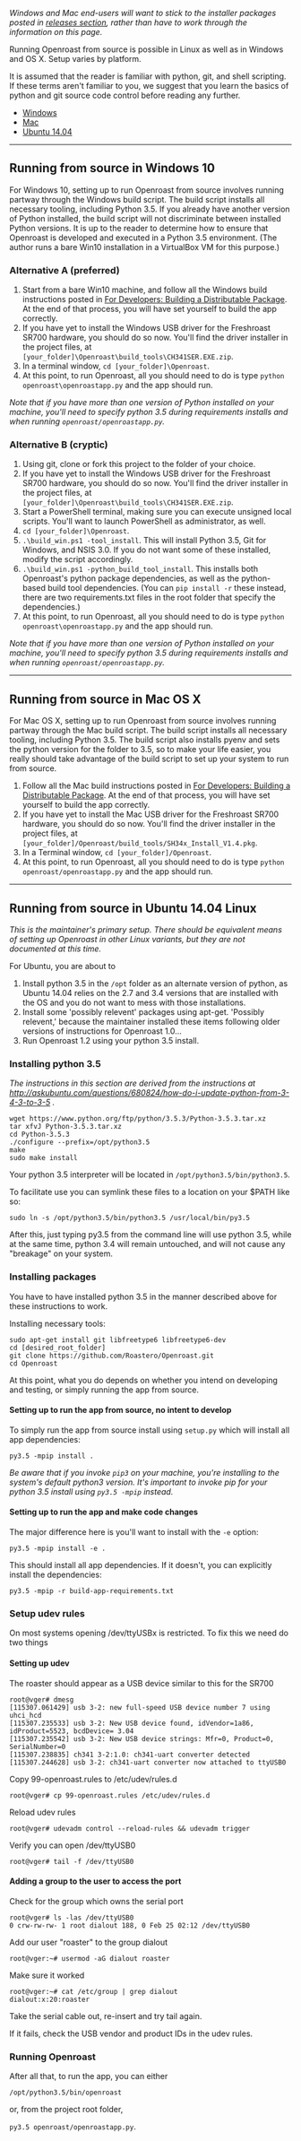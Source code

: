 *Windows and Mac end-users will want to stick to the installer packages posted in [releases section](https://github.com/Roastero/Openroast/releases), rather than have to work through the information on this page.*

Running Openroast from source is possible in Linux as well as in Windows and OS X. Setup varies by platform.

It is assumed that the reader is familiar with python, git, and shell scripting. If these terms aren't familiar to you, we suggest that you learn the basics of python and git source code control before reading any further.

- [Windows](#running-from-source-in-windows-10)
- [Mac](#running-from-source-in-mac-os-x)
- [Ubuntu 14.04](#running-from-source-in-ubuntu-1404-linux)


---

## Running from source in Windows 10

For Windows 10, setting up to run Openroast from source involves running partway through the Windows build script. The build script installs all necessary tooling, including Python 3.5.  If you already have another version of Python installed, the build script will not discriminate between installed Python versions. It is up to the reader to determine how to ensure that Openroast is developed and executed in a Python 3.5 environment.  (The author runs a bare Win10 installation in a VirtualBox VM for this purpose.)

### Alternative A (preferred)

1. Start from a bare Win10 machine, and follow all the Windows build instructions posted in [For Developers: Building a Distributable Package](https://github.com/Roastero/Openroast/wiki/For-Developers:--Building-a-Distributable-Package). At the end of that process, you will have set yourself to build the app correctly.
2. If you have yet to install the Windows USB driver for the Freshroast SR700 hardware, you should do so now.  You'll find the driver installer in the project files, at `[your_folder]\Openroast\build_tools\CH341SER.EXE.zip`.
3. In a terminal window, `cd [your_folder]\Openroast`.
4. At this point, to run Openroast, all you should need to do is type `python openroast\openroastapp.py` and the app should run.

*Note that if you have more than one version of Python installed on your machine, you'll need to specify python 3.5 during requirements installs and when running `openroast/openroastapp.py`.*

### Alternative B (cryptic)

1. Using git, clone or fork this project to the folder of your choice.
2. If you have yet to install the Windows USB driver for the Freshroast SR700 hardware, you should do so now.  You'll find the driver installer in the project files, at `[your_folder]\Openroast\build_tools\CH341SER.EXE.zip`.
3. Start a PowerShell terminal, making sure you can execute unsigned local scripts. You'll want to launch PowerShell as administrator, as well.
4. `cd [your_folder]\Openroast`.
5. `.\build_win.ps1 -tool_install`. This will install Python 3.5, Git for Windows, and NSIS 3.0. If you do not want some of these installed, modify the script accordingly.
6. `.\build_win.ps1 -python_build_tool_install`. This installs both Openroast's python package dependencies, as well as the python-based build tool dependencies. (You can `pip install -r` these instead, there are two requirements.txt files in the root folder that specify the dependencies.)
7. At this point, to run Openroast, all you should need to do is type `python openroast\openroastapp.py` and the app should run.

*Note that if you have more than one version of Python installed on your machine, you'll need to specify python 3.5 during requirements installs and when running `openroast/openroastapp.py`.*

---

## Running from source in Mac OS X

For Mac OS X, setting up to run Openroast from source involves running partway through the Mac build script. The build script installs all necessary tooling, including Python 3.5. The build script also installs pyenv and sets the python version for the folder to 3.5, so to make your life easier, you really should take advantage of the build script to set up your system to run from source.

1. Follow all the Mac build instructions posted in [For Developers: Building a Distributable Package](https://github.com/Roastero/Openroast/wiki/For-Developers:--Building-a-Distributable-Package). At the end of that process, you will have set yourself to build the app correctly.
2. If you have yet to install the Mac USB driver for the Freshroast SR700 hardware, you should do so now.  You'll find the driver installer in the project files, at `[your_folder]/Openroast/build_tools/SH34x_Install_V1.4.pkg`.
3. In a Terminal window, `cd [your_folder]/Openroast`.
4. At this point, to run Openroast, all you should need to do is type `python openroast/openroastapp.py` and the app should run.

---

## Running from source in Ubuntu 14.04 Linux

*This is the maintainer's primary setup. There should be equivalent means of setting up Openroast in other Linux variants, but they are not documented at this time.*

For Ubuntu, you are about to
1. Install python 3.5 in the `/opt` folder as an alternate version of python, as Ubuntu 14.04 relies on the 2.7 and 3.4 versions that are installed with the OS and you do not want to mess with those installations.
2. Install some 'possibly relevent' packages using apt-get.  'Possibly relevent,' because the maintainer installed these items following older versions of instructions for Openroast 1.0...
3. Run Openroast 1.2 using your python 3.5 install.

### Installing python 3.5

*The instructions in this section are derived from the instructions at http://askubuntu.com/questions/680824/how-do-i-update-python-from-3-4-3-to-3-5 .*

```
wget https://www.python.org/ftp/python/3.5.3/Python-3.5.3.tar.xz
tar xfvJ Python-3.5.3.tar.xz
cd Python-3.5.3
./configure --prefix=/opt/python3.5
make
sudo make install
```
Your python 3.5 interpreter will be located in `/opt/python3.5/bin/python3.5`.

To facilitate use you can symlink these files to a location on your $PATH like so:

```
sudo ln -s /opt/python3.5/bin/python3.5 /usr/local/bin/py3.5
```

After this, just typing py3.5 from the command line will use python 3.5, while at the same time, python 3.4 will remain untouched, and will not cause any "breakage" on your system.

### Installing packages

You have to have installed python 3.5 in the manner described above for these instructions to work.

Installing necessary tools:
```
sudo apt-get install git libfreetype6 libfreetype6-dev
cd [desired_root_folder]
git clone https://github.com/Roastero/Openroast.git
cd Openroast
```

At this point, what you do depends on whether you intend on developing and testing, or simply running the app from source.

#### Setting up to run the app from source, no intent to develop

To simply run the app from source install using `setup.py` which will install all app dependencies:
```
py3.5 -mpip install .
```
*Be aware that if you invoke `pip3` on your machine, you're installing to the system's default python3 version. It's important to invoke pip for your python 3.5 install using `py3.5 -mpip` instead.*

#### Setting up to run the app and make code changes

The major difference here is you'll want to install with the `-e` option:
```
py3.5 -mpip install -e .
```
This should install all app dependencies. If it doesn't, you can explicitly install the dependencies:
```
py3.5 -mpip -r build-app-requirements.txt
```

### Setup udev rules

On most systems opening /dev/ttyUSBx is restricted. To fix this we need do two things

#### Setting up udev

The roaster should appear as a USB device similar to this for the SR700

```
root@vger# dmesg
[115307.061429] usb 3-2: new full-speed USB device number 7 using uhci_hcd
[115307.235533] usb 3-2: New USB device found, idVendor=1a86, idProduct=5523, bcdDevice= 3.04
[115307.235542] usb 3-2: New USB device strings: Mfr=0, Product=0, SerialNumber=0
[115307.238835] ch341 3-2:1.0: ch341-uart converter detected
[115307.244628] usb 3-2: ch341-uart converter now attached to ttyUSB0
```

Copy 99-openroast.rules to /etc/udev/rules.d

```
root@vger# cp 99-openroast.rules /etc/udev/rules.d

```

Reload udev rules

```
root@vger# udevadm control --reload-rules && udevadm trigger
```

Verify you can open /dev/ttyUSB0

```
root@vger# tail -f /dev/ttyUSB0

```
#### Adding a group to the user to access the port

Check for the group which owns the serial port

```
root@vger# ls -las /dev/ttyUSB0
0 crw-rw-rw- 1 root dialout 188, 0 Feb 25 02:12 /dev/ttyUSB0
```

Add our user "roaster" to the group dialout

```
root@vger:~# usermod -aG dialout roaster

```

Make sure it worked

```
root@vger:~# cat /etc/group | grep dialout
dialout:x:20:roaster
```

Take the serial cable out, re-insert and try tail again.

If it fails, check the USB vendor and product IDs in the udev rules.

### Running Openroast

After all that, to run the app, you can either

`/opt/python3.5/bin/openroast`

or, from the project root folder,

`py3.5 openroast/openroastapp.py`.

